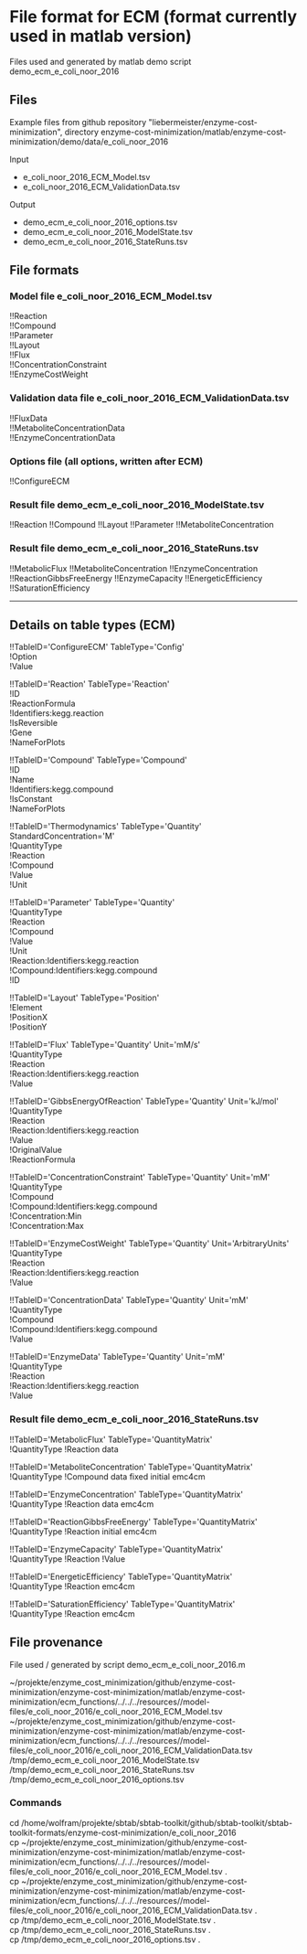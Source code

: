 File format for ECM (format currently used in matlab version)
=============================================================

Files used and generated by matlab demo script demo_ecm_e_coli_noor_2016

Files
-----

Example files from github repository "liebermeister/enzyme-cost-minimization", 
directory enzyme-cost-minimization/matlab/enzyme-cost-minimization/demo/data/e_coli_noor_2016

Input
* e_coli_noor_2016_ECM_Model.tsv
* e_coli_noor_2016_ECM_ValidationData.tsv

Output
* demo_ecm_e_coli_noor_2016_options.tsv
* demo_ecm_e_coli_noor_2016_ModelState.tsv
* demo_ecm_e_coli_noor_2016_StateRuns.tsv

File formats
------------

### Model file e_coli_noor_2016_ECM_Model.tsv  

!!Reaction  
!!Compound  
!!Parameter  
!!Layout  
!!Flux  
!!ConcentrationConstraint  
!!EnzymeCostWeight

### Validation data file e_coli_noor_2016_ECM_ValidationData.tsv  

!!FluxData  
!!MetaboliteConcentrationData  
!!EnzymeConcentrationData

### Options file (all options, written after ECM)  

!!ConfigureECM

### Result file demo_ecm_e_coli_noor_2016_ModelState.tsv

!!Reaction
!!Compound
!!Layout
!!Parameter
!!MetaboliteConcentration

### Result file demo_ecm_e_coli_noor_2016_StateRuns.tsv  

!!MetabolicFlux
!!MetaboliteConcentration
!!EnzymeConcentration
!!ReactionGibbsFreeEnergy
!!EnzymeCapacity
!!EnergeticEfficiency
!!SaturationEfficiency

-------------------------------------
Details on table types (ECM)
-------------------------------------

!!TableID='ConfigureECM' TableType='Config'  
!Option  
!Value  

!!TableID='Reaction' TableType='Reaction'  
!ID  
!ReactionFormula  
!Identifiers:kegg.reaction  
!IsReversible  
!Gene  
!NameForPlots

!!TableID='Compound' TableType='Compound'  
!ID  
!Name  
!Identifiers:kegg.compound  
!IsConstant  
!NameForPlots  

!!TableID='Thermodynamics' TableType='Quantity' StandardConcentration='M'  
!QuantityType  
!Reaction  
!Compound  
!Value  
!Unit

!!TableID='Parameter' TableType='Quantity'  
!QuantityType  
!Reaction  
!Compound  
!Value  
!Unit  
!Reaction:Identifiers:kegg.reaction  
!Compound:Identifiers:kegg.compound  
!ID

!!TableID='Layout' TableType='Position'  
!Element  
!PositionX  
!PositionY					

!!TableID='Flux' TableType='Quantity' Unit='mM/s'  
!QuantityType  
!Reaction  
!Reaction:Identifiers:kegg.reaction  
!Value

!!TableID='GibbsEnergyOfReaction' TableType='Quantity' Unit='kJ/mol'  
!QuantityType  
!Reaction  
!Reaction:Identifiers:kegg.reaction  
!Value  
!OriginalValue  
!ReactionFormula

!!TableID='ConcentrationConstraint' TableType='Quantity' Unit='mM'  
!QuantityType  
!Compound  
!Compound:Identifiers:kegg.compound  
!Concentration:Min  
!Concentration:Max

!!TableID='EnzymeCostWeight' TableType='Quantity' Unit='ArbitraryUnits'  
!QuantityType  
!Reaction  
!Reaction:Identifiers:kegg.reaction  
!Value

!!TableID='ConcentrationData' TableType='Quantity' Unit='mM'  
!QuantityType  
!Compound  
!Compound:Identifiers:kegg.compound  
!Value

!!TableID='EnzymeData' TableType='Quantity' Unit='mM'  
!QuantityType  
!Reaction  
!Reaction:Identifiers:kegg.reaction  
!Value

### Result file demo_ecm_e_coli_noor_2016_StateRuns.tsv  

!!TableID='MetabolicFlux' TableType='QuantityMatrix'  
!QuantityType	!Reaction	data			

!!TableID='MetaboliteConcentration' TableType='QuantityMatrix'  
!QuantityType	!Compound	data	fixed	initial	emc4cm

!!TableID='EnzymeConcentration' TableType='QuantityMatrix'  
!QuantityType	!Reaction	data	emc4cm		

!!TableID='ReactionGibbsFreeEnergy' TableType='QuantityMatrix'  
!QuantityType	!Reaction	initial	emc4cm		

!!TableID='EnzymeCapacity' TableType='QuantityMatrix'  
!QuantityType	!Reaction	!Value			

!!TableID='EnergeticEfficiency' TableType='QuantityMatrix'  
!QuantityType	!Reaction	emc4cm			

!!TableID='SaturationEfficiency' TableType='QuantityMatrix'  
!QuantityType	!Reaction	emc4cm			


File provenance
---------------

File used / generated by script demo_ecm_e_coli_noor_2016.m

~/projekte/enzyme_cost_minimization/github/enzyme-cost-minimization/enzyme-cost-minimization/matlab/enzyme-cost-minimization/ecm_functions/../../../resources//model-files/e_coli_noor_2016/e_coli_noor_2016_ECM_Model.tsv  
~/projekte/enzyme_cost_minimization/github/enzyme-cost-minimization/enzyme-cost-minimization/matlab/enzyme-cost-minimization/ecm_functions/../../../resources//model-files/e_coli_noor_2016/e_coli_noor_2016_ECM_ValidationData.tsv  
/tmp/demo_ecm_e_coli_noor_2016_ModelState.tsv  
/tmp/demo_ecm_e_coli_noor_2016_StateRuns.tsv  
/tmp/demo_ecm_e_coli_noor_2016_options.tsv

### Commands
cd /home/wolfram/projekte/sbtab/sbtab-toolkit/github/sbtab-toolkit/sbtab-toolkit-formats/enzyme-cost-minimization/e_coli_noor_2016  
cp ~/projekte/enzyme_cost_minimization/github/enzyme-cost-minimization/enzyme-cost-minimization/matlab/enzyme-cost-minimization/ecm_functions/../../../resources//model-files/e_coli_noor_2016/e_coli_noor_2016_ECM_Model.tsv .  
cp ~/projekte/enzyme_cost_minimization/github/enzyme-cost-minimization/enzyme-cost-minimization/matlab/enzyme-cost-minimization/ecm_functions/../../../resources//model-files/e_coli_noor_2016/e_coli_noor_2016_ECM_ValidationData.tsv .  
cp /tmp/demo_ecm_e_coli_noor_2016_ModelState.tsv .  
cp /tmp/demo_ecm_e_coli_noor_2016_StateRuns.tsv .  
cp /tmp/demo_ecm_e_coli_noor_2016_options.tsv .
